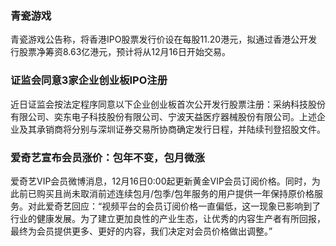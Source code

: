 ### 青瓷游戏
青瓷游戏公告称，将香港IPO股票发行价设在每股11.20港元，拟通过香港公开发行股票净筹资8.63亿港元，预计将从12月16日开始交易。
### 证监会同意3家企业创业板IPO注册
近日证监会按法定程序同意以下企业创业板首次公开发行股票注册：采纳科技股份有限公司、奕东电子科技股份有限公司、宁波天益医疗器械股份有限公司。上述企业及其承销商将分别与深圳证券交易所协商确定发行日程，并陆续刊登招股文件。
### 爱奇艺宣布会员涨价：包年不变，包月微涨
爱奇艺VIP会员微博消息，12月16日0:00起更新黄金VIP会员订阅价格。同时，为此前已购买且尚未取消前述连续包月/包季/包年服务的用户提供一年保持原价格服务。对此爱奇艺回应：“视频平台的会员订阅价格一直偏低，这一现象已影响到了行业的健康发展。为了建立更加良性的产业生态，让优秀的内容生产者有所回报，最终为会员提供更多、更好的内容，我们决定对会员价格做出调整。”
